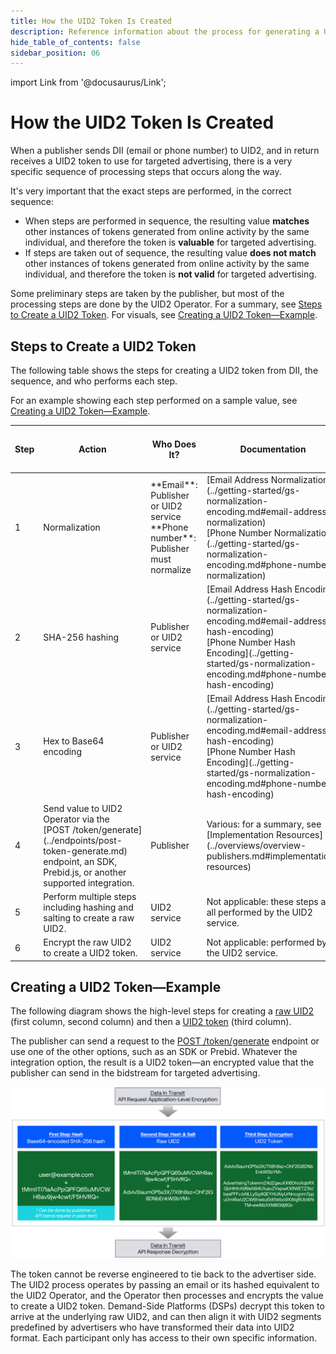 ```yaml
---
title: How the UID2 Token Is Created
description: Reference information about the process for generating a UID2 token.
hide_table_of_contents: false
sidebar_position: 06
---
```


import Link from '@docusaurus/Link';

# How the UID2 Token Is Created

When a publisher sends <Link href="../ref-info/glossary-uid#gl-dii">DII</Link> (email or phone number) to UID2, and in return receives a <Link href="../ref-info/glossary-uid#gl-uid2-token">UID2 token</Link> to use for targeted advertising, there is a very specific sequence of processing steps that occurs along the way.

It's very important that the exact steps are performed, in the correct sequence:
- When steps are performed in sequence, the resulting value **matches** other instances of tokens generated from online activity by the same individual, and therefore the token is **valuable** for targeted advertising.
- If steps are taken out of sequence, the resulting value **does not match** other instances of tokens generated from online activity by the same individual, and therefore the token is **not valid** for targeted advertising.

 Some preliminary steps are taken by the publisher, but most of the processing steps are done by the UID2 Operator. For a summary, see [Steps to Create a UID2 Token](#steps-to-create-a-uid2-token). For visuals, see [Creating a UID2 Token&#8212;Example](#creating-a-uid2-tokenexample).

<!-- Here's a common scenario.

A publisher has a user's email address or phone number, and wants to generate a UID2 token. The publisher follows these steps:

1. First, performs some steps on the DII to apply some security before sending it to the UID2 service. The publisher performs these steps:
   - Normalizes the DII. This is optional for emails but is required for phone numbers. For details, see [Phone Number Normalization](../getting-started/gs-normalization-encoding.md#phone-number-normalization).
   - Applies the SHA-256 hashing algorithm to the result.
   - Optionally, applies Hex to Base64 encoding to the result. -->

## Steps to Create a UID2 Token

The following table shows the steps for creating a UID2 token from DII, the sequence, and who performs each step.

For an example showing each step performed on a sample value, see [Creating a UID2 Token&#8212;Example](#creating-a-uid2-tokenexample).

<table width="100%">
  <thead>
    <tr>
      <th width="5%">Step</th>
      <th width="30%">Action</th>
      <th width="25%">Who Does It?</th>
      <th width="25%">Documentation</th>
      <th width="15%">[Example](#creating-a-uid2-tokenexample)</th>
    </tr>
  </thead>
  <tbody>
    <tr>
      <td>1</td>
      <td>Normalization</td>
      <td>**Email**: Publisher or UID2 service<br/>**Phone number**: Publisher must normalize</td>
      <td>[Email Address Normalization](../getting-started/gs-normalization-encoding.md#email-address-normalization)<br/>[Phone Number Normalization](../getting-started/gs-normalization-encoding.md#phone-number-normalization)</td>
      <td>Not shown</td>
    </tr>
    <tr>
      <td>2</td>
      <td>SHA-256 hashing</td>
      <td>Publisher or UID2 service</td>
      <td>[Email Address Hash Encoding](../getting-started/gs-normalization-encoding.md#email-address-hash-encoding)<br/>[Phone Number Hash Encoding](../getting-started/gs-normalization-encoding.md#phone-number-hash-encoding)</td>
      <td>Column 1</td>
    </tr>
    <tr>
      <td>3</td>
      <td>Hex to Base64 encoding</td>
      <td>Publisher or UID2 service</td>
      <td>[Email Address Hash Encoding](../getting-started/gs-normalization-encoding.md#email-address-hash-encoding)<br/>[Phone Number Hash Encoding](../getting-started/gs-normalization-encoding.md#phone-number-hash-encoding)</td>
      <td>Column 1</td>
    </tr>
    <tr>
      <td>4</td>
      <td>Send value to UID2 Operator via the [POST&nbsp;/token/generate](../endpoints/post-token-generate.md) endpoint, an SDK, Prebid.js, or another supported integration.</td>
      <td>Publisher</td>
      <td>Various: for a summary, see [Implementation Resources](../overviews/overview-publishers.md#implementation-resources)</td>
      <td>Not shown</td>
    </tr>
     <tr>
      <td>5</td>
      <td>Perform multiple steps including hashing and salting to create a raw UID2.</td>
      <td>UID2 service</td>
      <td>Not applicable: these steps are all performed by the UID2 service.</td>
      <td>Column 2</td>
    </tr>
     <tr>
      <td>6</td>
      <td>Encrypt the raw UID2 to create a UID2 token.</td>
      <td>UID2 service</td>
      <td>Not applicable: performed by the UID2 service.</td>
      <td>Column 3</td>
    </tr>
 </tbody>
</table>

## Creating a UID2 Token&#8212;Example

The following diagram shows the high-level steps for creating a [raw UID2](../ref-info/glossary-uid.md#gl-raw-uid2) (first column, second column) and then a [UID2 token](../ref-info/glossary-uid.md#gl-uid2-token) (third column).

The publisher can send a request to the [POST&nbsp;/token/generate](../endpoints/post-token-generate.md) endpoint or use one of the other options, such as an SDK or Prebid. Whatever the integration option, the result is a UID2 token&#8212;an encrypted value that the publisher can send in the bidstream for targeted advertising.

![Sequential steps for creating a UID2](images/HowUID2Created_UID2ImplementationPlaybook.jpg)

The token cannot be reverse engineered to tie back to the advertiser side. The UID2 process operates by passing an email or its hashed equivalent to the UID2 Operator, and the Operator then processes and encrypts the value to create a UID2 token. Demand-Side Platforms (DSPs) decrypt this token to arrive at the underlying raw UID2, and can then align it with UID2 segments predefined by advertisers who have transformed their data into UID2 format. Each participant only has access to their own specific information.
